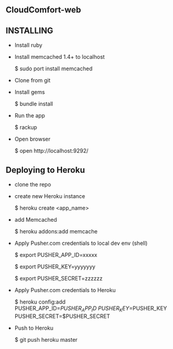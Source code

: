 ## CloudComfort-web



## INSTALLING

- Install ruby
- Install memcached 1.4+ to localhost

    $ sudo port install memcached

- Clone from git
- Install gems

    $ bundle install

- Run the app

    $ rackup

- Open browser

    $ open http://localhost:9292/
   
## Deploying to Heroku
- clone the repo
- create new Heroku instance

    $ heroku create <app_name>

- add Memcached

    $ heroku addons:add memcache

- Apply Pusher.com credentials to local dev env (shell)

    $ export PUSHER_APP_ID=xxxxx

    $ export PUSHER_KEY=yyyyyyy

    $ export PUSHER_SECRET=zzzzzz

- Apply Pusher.com credentials to Heroku

    $ heroku config:add PUSHER_APP_ID=$PUSHER_APP_ID \
    PUSHER_KEY=$PUSHER_KEY \
    PUSHER_SECRET=$PUSHER_SECRET

- Push to Heroku

    $ git push heroku master
